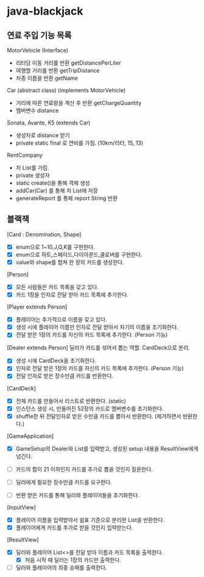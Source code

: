 # java-blackjack

## 연료 주입 기능 목록

MotorVehicle (Interface)

- 리터당 이동 거리를 반환 getDistancePerLiter
- 여행할 거리를 반환 getTripDistance
- 차종 이름을 반환 getName

Car (abstract class) (implements MotorVehicle)

- 거리에 따른 연료량을 계산 후 반환 getChargeQuantity
- 멤버변수 distance

Sonata, Avante, K5 (extends Car)

- 생성자로 distance 받기
- private static final 로 연비를 가짐. (10km/리터, 15, 13)

RentCompany

- 차 List를 가짐.
- private 생성자
- static create()을 통해 객체 생성
- addCar(Car) 를 통해 차 List에 저장
- generateReport 를 통해 report String 반환

## 블랙잭

[Card : Denomination, Shape]

- [x] enum으로 1~10,J,Q,K를 구현한다.
- [x] enum으로 하트,스페이드,다이아몬드,클로버를 구현한다.
- [x] value와 shape를 합쳐 한 장의 카드를 생성한다.

[Person]

- [x] 모든 사람들은 카드 목록을 갖고 있다.
- [x] 카드 1장을 인자로 전달 받아 카드 목록에 추가한다.

[Player extends Person]

- [x] 플레이어는 추가적으로 이름을 갖고 있다.
- [x] 생성 시에 플레이어 이름만 인자로 전달 받아서 자기의 이름을 초기화한다.
- [x] 전달 받은 1장의 카드를 자신의 카드 목록에 추가한다. (Person 기능)

[Dealer extends Person]
딜러가 카드를 섞어서 뽑는 역할. CardDeck으로 분리.

- [x] 생성 시에 CardDeck을 초기화한다.
- [x] 인자로 전달 받은 1장의 카드를 자신의 카드 목록에 추가한다. (Person 기능)
- [x] 전달 인자로 받은 장수만큼 카드를 반환한다.

[CardDeck]

- [x] 전체 카드를 만들어서 리스트로 반환한다. (static)
- [x] 인스턴스 생성 시, 만들어진 52장의 카드로 멤버변수를 초기화한다.
- [x] shuffle한 뒤 전달인자로 받은 수만큼 카드를 뽑아서 반환한다. (제거하면서 반환한다.)

[GameApplication]

- [x] GameSetup의 Dealer와 List<Player>를 입력받고, 생성된 setup 내용을 ResultView에게 넘긴다.

- [ ] 카드의 합이 21 이하인지 카드를 추가로 뽑을 것인지 질문한다.
- [ ] 딜러에게 필요한 장수만큼 카드를 요구한다.
- [ ] 반환 받은 카드를 통해 딜러와 플레이어들을 초기화한다.

[InputView]

-[x] 플레이어 이름을 입력받아서 쉼표 기준으로 분리한 List<String>을 반환한다.
-[x] 플레이어에게 카드를 추가로 받을 것인지 입력받는다.

[ResultView]

-[x] 딜러와 플레이어 List<>를 전달 받아 이름과 카드 목록을 출력한다.
    -[x] 처음 시작 때 딜러는 1장의 카드만 출력한다.
-[ ] 딜러와 플레이어의 최종 승패를 출력한다.
